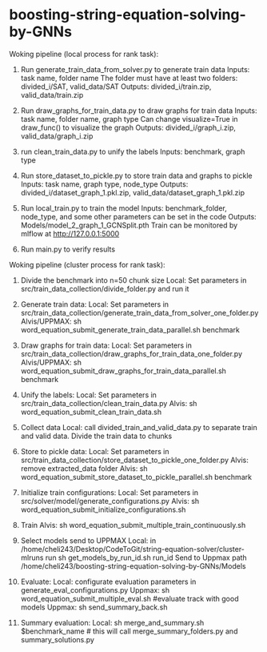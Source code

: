 # boosting-string-equation-solving-by-GNNs 

Woking pipeline (local process for rank task):

1. Run generate_train_data_from_solver.py to generate train data
Inputs: task name, folder name 
The folder must have at least two folders: divided_i/SAT, valid_data/SAT
Outputs: divided_i/train.zip, valid_data/train.zip

2. Run draw_graphs_for_train_data.py to draw graphs for train data
Inputs: task name, folder name, graph type
Can change visualize=True in draw_func() to visualize the graph
Outputs: divided_i/graph_i.zip, valid_data/graph_i.zip

3. run clean_train_data.py to unify the labels
Inputs: benchmark, graph type

4. Run store_dataset_to_pickle.py to store train data and graphs to pickle
Inputs: task name, graph type, node_type
Outputs: divided_i/dataset_graph_1.pkl.zip, valid_data/dataset_graph_1.pkl.zip

5. Run local_train.py to train the model
Inputs: benchmark_folder, node_type, and some other parameters can be set in the code
Outputs: Models/model_2_graph_1_GCNSplit.pth
Train can be monitored by mlflow at http://127.0.0.1:5000

6. Run main.py to verify results


Woking pipeline (cluster process for rank task):

1. Divide the benchmark into n=50 chunk size
Local: Set parameters in src/train_data_collection/divide_folder.py and run it

2. Generate train data:
Local: Set parameters in src/train_data_collection/generate_train_data_from_solver_one_folder.py
Alvis/UPPMAX: sh word_equation_submit_generate_train_data_parallel.sh benchmark

3. Draw graphs for train data:
Local: Set parameters in src/train_data_collection/draw_graphs_for_train_data_one_folder.py
Alvis/UPPMAX: sh word_equation_submit_draw_graphs_for_train_data_parallel.sh benchmark


4. Unify the labels:
Local: Set parameters in src/train_data_collection/clean_train_data.py
Alvis: sh word_equation_submit_clean_train_data.sh

5. Collect data
Local: call divided_train_and_valid_data.py to separate train and valid data. Divide the train data to chunks

6. Store to pickle data:
Local: Set parameters in src/train_data_collection/store_dataset_to_pickle_one_folder.py
Alvis: remove extracted_data folder
Alvis: sh word_equation_submit_store_dataset_to_pickle_parallel.sh benchmark

7. Initialize train configurations:
Local: Set parameters in src/solver/model/generate_configurations.py
Alvis: sh word_equation_submit_initialize_configurations.sh

8. Train
Alvis: sh word_equation_submit_multiple_train_continuously.sh

9. Select models send to UPPMAX
Local: in /home/cheli243/Desktop/CodeToGit/string-equation-solver/cluster-mlruns run sh get_models_by_run_id.sh run_id
Send to Uppmax path /home/cheli243/boosting-string-equation-solving-by-GNNs/Models


10. Evaluate:
Local: configurate evaluation parameters in generate_eval_configurations.py
Uppmax: sh word_equation_submit_multiple_eval.sh #evaluate track with good models
Uppmax: sh send_summary_back.sh

11. Summary evaluation:
Local: sh merge_and_summary.sh $benchmark_name # this will call merge_summary_folders.py and summary_solutions.py





